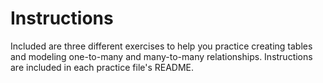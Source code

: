 # Instructions

Included are three different exercises to help you practice creating tables and modeling one-to-many and many-to-many relationships. Instructions are included in each practice file's README. 
